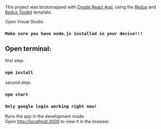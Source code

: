 This project was bootstrapped with [Create React App](https://github.com/facebook/create-react-app), using the [Redux](https://redux.js.org/) and [Redux Toolkit](https://redux-toolkit.js.org/) template.

Open Visual Studio

### `Make sure you have node.js installed in your device!!!`

## Open terminal:

first step:

### `npm install`

second step:

### `npm start`

### `Only google login working right now!`

Runs the app in the development mode.<br />
Open [http://localhost:3000](http://localhost:3000) to view it in the browser.
